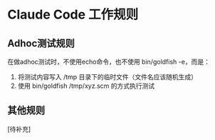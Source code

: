 # Claude Code 工作规则

## Adhoc测试规则
在做adhoc测试时，不使用echo命令，也不使用 bin/goldfish -e，而是：
1. 将测试内容写入 /tmp 目录下的临时文件（文件名应该随机生成）
2. 使用 bin/goldfish /tmp/xyz.scm 的方式执行测试

## 其他规则
[待补充]

